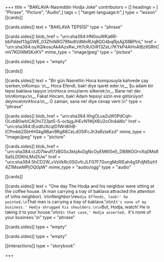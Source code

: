 +++
title = "BAKLAVA-Nasreddin Hodja Joke"
contributors = []
headings = [ "Phrase", "Picture", "Audio",]
tags = [ "target-language:tr",]
type = "lesson"
[[cards]]

[[cards.sides]]
text = "BAKLAVA TEPSİSİ"
type = "phrase"

[[cards.sides]]
blob_href = "urn:sha384:HN0ouWKa6R-bbPddef13gGWE_03ZfnNRG79Nx8VdMxRUqBQG4bqRjsAjjX8BPtnL"
href = "urn:sha384:oyXQlkoscAk4AzxRw_Ht7cRJOiR13ZeLi7KYkP4AHnAlBz9SRhCmV7KGf4MSKxKV"
mime_type = "image/jpeg"
type = "picture"

[[cards.sides]]
type = "empty"

[[cards]]

[[cards.sides]]
text = "Bir gün Nasrettin Hoca komşusuyla kahvede çay içerken,\nKomşu: \n__ Hoca Efendi, bak! diye işaret eder.\n__ Şu adam bir tepsi baklava taşıyor.\n\nHoca omuzlarını silkerek:\n__ Bane ne! der. \n\nKomşu:\n__ Fakat Hocam, bak! Adam tepsiyi sizin eve götürüyor! deyince\n\nHoca:\n__ O zaman, sana ne! diye cevap verir.\n"
type = "phrase"

[[cards.sides]]
blob_href = "urn:sha384:XhgOLva2uW0PdCqh-OLvbB0whICAOhi723pt5-S-ocbjgJHEvN1WjX6U2oOh4aWo"
href = "urn:sha384:tEodtUXcqID1Wri8ihB-ICPmbb2SbHHGkg9Bari9Rg88CeLdO5lFcJh3eRzIaKzd"
mime_type = "image/jpeg"
type = "picture"

[[cards.sides]]
blob_href = "urn:sha384:clJD7lwufI7zBGSx3kkjAvDgNcOyEM6t5e5_DB8KOOrvXq0MsRSa5LDDKhLMxDUw"
href = "urn:sha384:5hCD2W_vVsVkRc0SGvfcJLF07F7GxngMzRlEah4gSFdjN5izh14Z1MswMPjOQ0pW"
mime_type = "audio/ogg"
type = "audio"

[[cards]]

[[cards.sides]]
text = "One day The Hodja and his neighbor were sitting at the coffee house. (A man carrying a tray of baklava attracted the attention of \nhis neighbor). \n\nNeighbor:\n`Hodja Effendi, look!' he pointed,\n`That man is carrying a tray of baklava.'\n\n`It's none of my business.' Hodja shrugged his shoulders.\n\n`But, Hodja, watch! He is taking it to your house.'\n\n`In that case,' Hodja asserted, `it's none of your business.'\n"
type = "phrase"

[[cards.sides]]
type = "empty"

[[cards.sides]]
type = "empty"

[[interactions]]
type = "storybook"

+++
